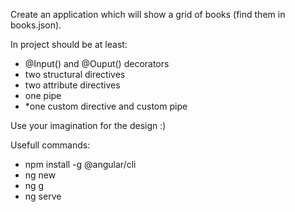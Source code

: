  Create an application which will show a grid of books (find them in books.json).

In project should be at least:
 - @Input() and @Ouput() decorators
 - two structural directives
 - two attribute directives
 - one pipe
 - *one custom directive and custom pipe

Use your imagination for the design :)

Usefull commands:
- npm install -g @angular/cli
- ng new
- ng g 
- ng serve
